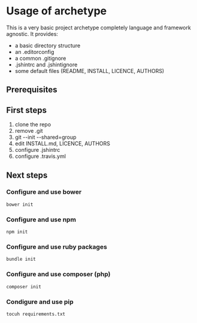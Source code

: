 # Usage of archetype

This is a very basic project archetype completely language and framework agnostic. It provides:

* a basic directory structure
* an .editorconfig
* a common .gitignore
* .jshintrc and .jshintignore
* some default files (README, INSTALL, LICENCE, AUTHORS)

## Prerequisites



## First steps

1. clone the repo
2. remove .git
3. git --init --shared=group
4. edit INSTALL.md, LICENCE, AUTHORS
5. configure .jshintrc
6. configure .travis.yml

## Next steps

### Configure and use bower

    bower init

### Configure and use npm

    npm init

### Configure and use ruby packages

    bundle init

### Configure and use composer (php)

    composer init

### Condigure and use pip

    tocuh requirements.txt
